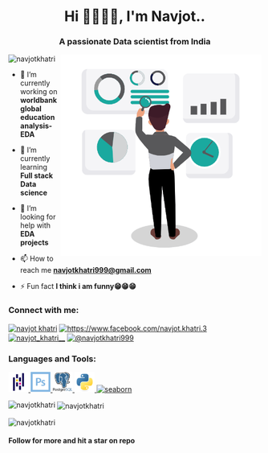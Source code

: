<h1 align="center">Hi 🫱🏻‍🫲🏼, I'm Navjot..</h1>
<h3 align="center">A passionate Data scientist from India</h3>
<img align="right"alt="data"width="400"src="https://github.com/Navjotkhatri/Navjotkhatri/blob/main/data-science-2.gif">
<p align="left"> <img src="https://komarev.com/ghpvc/?username=navjotkhatri&label=Profile%20views&color=0e75b6&style=flat" alt="navjotkhatri" /> </p>

- 🔭 I’m currently working on **worldbank global education analysis-EDA**

- 🌱 I’m currently learning **Full stack Data science**

- 🤝 I’m looking for help with **EDA projects**

- 📫 How to reach me **navjotkhatri999@gmail.com**

- ⚡ Fun fact **I think i am funny😁😁😁**

<h3 align="left">Connect with me:</h3>
<p align="left">
<a href="https://www.linkedin.com/in/navjot-khatri-5721a5179/" target="blank"><img align="center" src="https://raw.githubusercontent.com/rahuldkjain/github-profile-readme-generator/master/src/images/icons/Social/linked-in-alt.svg" alt="navjot khatri" height="30" width="40" /></a>
<a href="https://www.facebook.com/navjot.khatri.3" target="blank"><img align="center" src="https://raw.githubusercontent.com/rahuldkjain/github-profile-readme-generator/master/src/images/icons/Social/facebook.svg" alt="https://www.facebook.com/navjot.khatri.3" height="30" width="40" /></a>
<a href="https://www.instagram.com/navjot_khatri__/" target="blank"><img align="center" src="https://raw.githubusercontent.com/rahuldkjain/github-profile-readme-generator/master/src/images/icons/Social/instagram.svg" alt="navjot_khatri__" height="30" width="40" /></a>
<a href="https://www.hackerrank.com/@navjotkhatri999" target="blank"><img align="center" src="https://raw.githubusercontent.com/rahuldkjain/github-profile-readme-generator/master/src/images/icons/Social/hackerrank.svg" alt="@navjotkhatri999" height="30" width="40" /></a>
</p>

<h3 align="left">Languages and Tools:</h3>
<p align="left"> <a href="https://pandas.pydata.org/" target="_blank" rel="noreferrer"> <img src="https://raw.githubusercontent.com/devicons/devicon/2ae2a900d2f041da66e950e4d48052658d850630/icons/pandas/pandas-original.svg" alt="pandas" width="40" height="40"/> </a> <a href="https://www.photoshop.com/en" target="_blank" rel="noreferrer"> <img src="https://raw.githubusercontent.com/devicons/devicon/master/icons/photoshop/photoshop-line.svg" alt="photoshop" width="40" height="40"/> </a> <a href="https://www.postgresql.org" target="_blank" rel="noreferrer"> <img src="https://raw.githubusercontent.com/devicons/devicon/master/icons/postgresql/postgresql-original-wordmark.svg" alt="postgresql" width="40" height="40"/> </a> <a href="https://www.python.org" target="_blank" rel="noreferrer"> <img src="https://raw.githubusercontent.com/devicons/devicon/master/icons/python/python-original.svg" alt="python" width="40" height="40"/> </a> <a href="https://seaborn.pydata.org/" target="_blank" rel="noreferrer"> <img src="https://seaborn.pydata.org/_images/logo-mark-lightbg.svg" alt="seaborn" width="40" height="40"/> </a> </p>

<p><img align="left" src="https://github-readme-stats.vercel.app/api/top-langs?username=navjotkhatri&show_icons=true&locale=en&layout=compact" alt="navjotkhatri" /></p>

<p>&nbsp;<img align="center" src="https://github-readme-stats.vercel.app/api?username=navjotkhatri&show_icons=true&locale=en" alt="navjotkhatri" /></p>

<p><img align="center" src="https://github-readme-streak-stats.herokuapp.com/?user=navjotkhatri&" alt="navjotkhatri" /></p>
<h4> Follow for more and hit a star on repo<h4>
